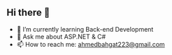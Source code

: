 ## Hi there 👋

- 🌱 I’m currently learning Back-end Development
- 💬 Ask me about ASP.NET & C#
- 📫 How to reach me: ahmedbahgat223@gmail.com
<!--
**Ahmed-Bahgat-Salama/Ahmed-Bahgat-Salama** is a ✨ _special_ ✨ repository because its `README.md` (this file) appears on your GitHub profile.

Here are some ideas to get you started:


-->
